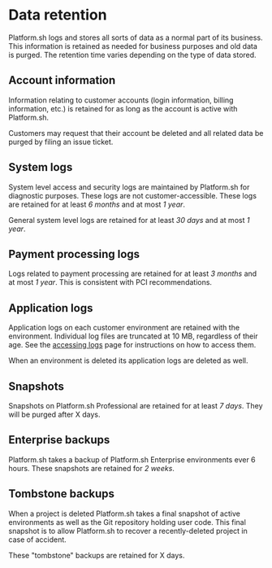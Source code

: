 # Data retention

Platform.sh logs and stores all sorts of data as a normal part of its business.  This information is retained as needed for business purposes and old data is purged.  The retention time varies depending on the type of data stored.

## Account information

Information relating to customer accounts (login information, billing information, etc.) is retained for as long as the account is active with Platform.sh.

Customers may request that their account be deleted and all related data be purged by filing an issue ticket.

## System logs

System level access and security logs are maintained by Platform.sh for diagnostic purposes.  These logs are not customer-accessible.  These logs are retained for at least _6 months_ and at most _1 year_.

General system level logs are retained for at least _30 days_ and at most _1 year_.

## Payment processing logs

Logs related to payment processing are retained for at least _3 months_ and at most _1 year_.  This is consistent with PCI recommendations.

## Application logs

Application logs on each customer environment are retained with the environment.  Individual log files are truncated at 10 MB, regardless of their age.  See the [accessing logs](/development/logs.md) page for instructions on how to access them.

When an environment is deleted its application logs are deleted as well.

## Snapshots

Snapshots on Platform.sh Professional are retained for at least _7 days_.  They will be purged after X days.

## Enterprise backups

Platform.sh takes a backup of Platform.sh Enterprise environments ever 6 hours.  These snapshots are retained for _2 weeks_.

## Tombstone backups

When a project is deleted Platform.sh takes a final snapshot of active environments as well as the Git repository holding user code.  This final snapshot is to allow Platform.sh to recover a recently-deleted project in case of accident.

These "tombstone" backups are retained for X days.
